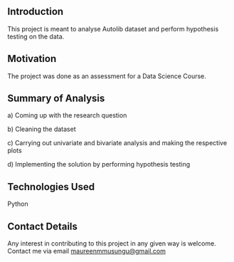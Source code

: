 ## Introduction
This project is meant to analyse Autolib dataset and perform hypothesis testing on the data. 

## Motivation
The project was done as an assessment for a Data Science Course.

## Summary of Analysis
a) Coming up with the research question
 
b) Cleaning the dataset  

c) Carrying out univariate and bivariate analysis and making the respective plots

d) Implementing the solution by performing hypothesis testing


## Technologies Used
Python

## Contact Details
Any interest in contributing to this project in any given way is welcome. Contact me via email maureenmmusungu@gmail.com 
